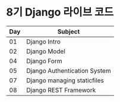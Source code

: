 # 8기 Django 라이브 코드

| Day  | Subject                      |
| ---- | ---------------------------- |
| 01   | Django Intro                 |
| 02   | Django Model                 |
| 04   | Django Form                  |
| 05   | Django Authentication System |
| 07   | Django managing staticfiles  |
| 08   | Django REST Framework        |
